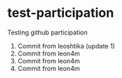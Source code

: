 # test-participation
Testing github participation

1) Commit from leoshtika (update 1)
2) Commit from leon4m
3) Commit from leon4m
4) Commit from leon4m